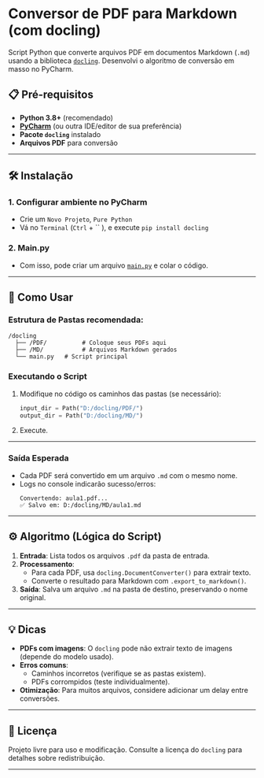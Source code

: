 # Conversor de PDF para Markdown (com docling)

Script Python que converte arquivos PDF em documentos Markdown (`.md`) usando a biblioteca [`docling`](https://github.com/docling-project/docling). Desenvolvi o algoritmo de conversão em masso no PyCharm.

## 📋 Pré-requisitos
- **Python 3.8+** (recomendado)
- [**PyCharm**](https://www.jetbrains.com/pycharm/) (ou outra IDE/editor de sua preferência)
- **Pacote `docling`** instalado
- **Arquivos PDF** para conversão
  
---

## 🛠 Instalação

### 1. Configurar ambiente no PyCharm
- Crie um `Novo Projeto`, `Pure Python`
- Vá no `Terminal` (`Ctrl` + `` ), e execute `pip install docling`

### 2. Main.py
- Com isso, pode criar um arquivo [`main.py`](https://github.com/sthecss/docling/blob/main/main.py) e colar o código.

---

## 🚀 Como Usar

### Estrutura de Pastas recomendada:
```
/docling
  ├── /PDF/          # Coloque seus PDFs aqui
  ├── /MD/           # Arquivos Markdown gerados
  └── main.py   # Script principal
```

### Executando o Script
1. Modifique no código os caminhos das pastas (se necessário):
   ```python
   input_dir = Path("D:/docling/PDF/")
   output_dir = Path("D:/docling/MD/")
   ```
2. Execute.

---

### Saída Esperada
- Cada PDF será convertido em um arquivo `.md` com o mesmo nome.
- Logs no console indicarão sucesso/erros:
  ```
  Convertendo: aula1.pdf...
  ✅ Salvo em: D:/docling/MD/aula1.md
  ```

---

## ⚙️ Algoritmo (Lógica do Script)
1. **Entrada**: Lista todos os arquivos `.pdf` da pasta de entrada.
2. **Processamento**:
   - Para cada PDF, usa `docling.DocumentConverter()` para extrair texto.
   - Converte o resultado para Markdown com `.export_to_markdown()`.
3. **Saída**: Salva um arquivo `.md` na pasta de destino, preservando o nome original.

---

## 💡 Dicas
- **PDFs com imagens**: O `docling` pode não extrair texto de imagens (depende do modelo usado).
- **Erros comuns**:
  - Caminhos incorretos (verifique se as pastas existem).
  - PDFs corrompidos (teste individualmente).
- **Otimização**: Para muitos arquivos, considere adicionar um delay entre conversões.

---

## 📄 Licença
Projeto livre para uso e modificação. Consulte a licença do `docling` para detalhes sobre redistribuição.

---
